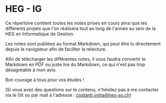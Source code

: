 # HEG - IG

Ce répertoire contient toutes les notes prises en cours ainsi que les différents projets que l'on réalisera tout au long de l'année au sein de la HEG en Informatique de Gestion.

Les notes sont publiées au format Markdown, qui peut être lu directement depuis le navigateur afin de faciliter la relecture.

Afin de télécharger les différentes notes, il vous faudra convertir le Markdown en PDF ou juste lire du Markdown, ce qui n'est pas trop désagréable à mon avis.

Bon courage à tous pour vos études !

(Si vous avez des questions sur le contenu, n'hésitez pas à me contacter via le Git ou par mail à l'adresse : costanti.volta@hes-so.ch)

